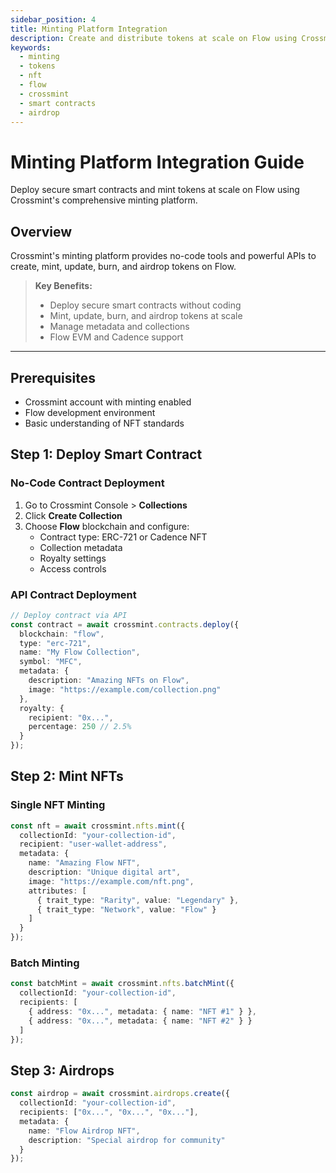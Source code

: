 ```yaml
---
sidebar_position: 4
title: Minting Platform Integration
description: Create and distribute tokens at scale on Flow using Crossmint's no-code and API-based minting platform.
keywords:
  - minting
  - tokens
  - nft
  - flow
  - crossmint
  - smart contracts
  - airdrop
---
```


# Minting Platform Integration Guide

Deploy secure smart contracts and mint tokens at scale on Flow using Crossmint's comprehensive minting platform.

## Overview

Crossmint's minting platform provides no-code tools and powerful APIs to create, mint, update, burn, and airdrop tokens on Flow.

> **Key Benefits:**
> - Deploy secure smart contracts without coding
> - Mint, update, burn, and airdrop tokens at scale
> - Manage metadata and collections
> - Flow EVM and Cadence support

---

## Prerequisites

- Crossmint account with minting enabled
- Flow development environment
- Basic understanding of NFT standards

## Step 1: Deploy Smart Contract

### No-Code Contract Deployment

1. Go to Crossmint Console > **Collections**
2. Click **Create Collection**
3. Choose **Flow** blockchain and configure:
   - Contract type: ERC-721 or Cadence NFT
   - Collection metadata
   - Royalty settings
   - Access controls

### API Contract Deployment

```typescript
// Deploy contract via API
const contract = await crossmint.contracts.deploy({
  blockchain: "flow",
  type: "erc-721",
  name: "My Flow Collection",
  symbol: "MFC",
  metadata: {
    description: "Amazing NFTs on Flow",
    image: "https://example.com/collection.png"
  },
  royalty: {
    recipient: "0x...",
    percentage: 250 // 2.5%
  }
});
```

## Step 2: Mint NFTs

### Single NFT Minting

```typescript
const nft = await crossmint.nfts.mint({
  collectionId: "your-collection-id",
  recipient: "user-wallet-address",
  metadata: {
    name: "Amazing Flow NFT",
    description: "Unique digital art",
    image: "https://example.com/nft.png",
    attributes: [
      { trait_type: "Rarity", value: "Legendary" },
      { trait_type: "Network", value: "Flow" }
    ]
  }
});
```

### Batch Minting

```typescript
const batchMint = await crossmint.nfts.batchMint({
  collectionId: "your-collection-id",
  recipients: [
    { address: "0x...", metadata: { name: "NFT #1" } },
    { address: "0x...", metadata: { name: "NFT #2" } }
  ]
});
```


## Step 3: Airdrops

```typescript
const airdrop = await crossmint.airdrops.create({
  collectionId: "your-collection-id",
  recipients: ["0x...", "0x...", "0x..."],
  metadata: {
    name: "Flow Airdrop NFT",
    description: "Special airdrop for community"
  }
});
```
